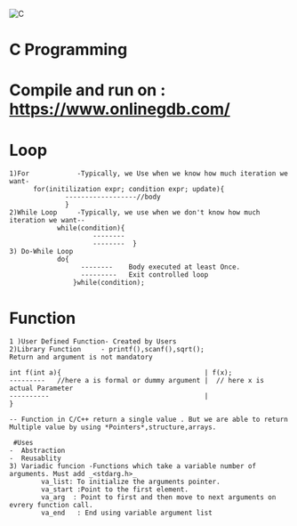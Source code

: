 ![C](https://user-images.githubusercontent.com/63348263/97858570-58752600-1d25-11eb-8b79-fedea76f129f.png)


# C Programming

# Compile and run on : https://www.onlinegdb.com/
# Loop
    1)For            -Typically, we Use when we know how much iteration we want-
          for(initilization expr; condition expr; update){
                  ------------------//body
                  }
    2)While Loop     -Typically, we use when we don't know how much iteration we want--
                while(condition){
                         --------
                         --------  }
    3) Do-While Loop
                do{
                      --------    Body executed at least Once.          
                      ---------   Exit controlled loop 
                    }while(condition);
# Function
    1 )User Defined Function- Created by Users
    2)Library Function     - printf(),scanf(),sqrt();
    Return and argument is not mandatory
    
    int f(int a){                                    | f(x);
    ---------   //here a is formal or dummy argument |  // here x is actual Parameter
    ----------                                       |
    }
 
    -- Function in C/C++ return a single value . But we are able to return Multiple value by using *Pointers*,structure,arrays.
 
     #Uses
    -  Abstraction
    -  Reusablity
    3) Variadic funcion -Functions which take a variable number of arguments. Must add _<stdarg.h>_
            va_list: To initialize the arguments pointer.
            va_start :Point to the first element.
            va_arg  : Point to first and then move to next arguments on evrery function call.
            va_end   : End using variable argument list

